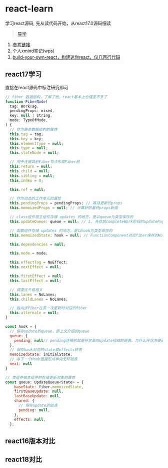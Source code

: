 # react-learn

学习react源码,  先从读代码开始，从react17.0源码细读

> [导学](https://www.bilibili.com/video/BV1Ki4y1u7Vr/?vd_source=dabdcdd419ed3bc022bc41c4fd99a0be)

1. [参考链接](https://react.iamkasong.com/#%E7%AB%A0%E8%8A%82%E5%88%97%E8%A1%A8)
2. 个人xmind笔记(wps)
3. [build-your-own-react，构建迷你react，仅几百行代码](https://pomb.us/build-your-own-react/)

## react17学习

直接在react源码中标注研究即可

```js
// fiber 数据结构，了解了他，react基本上也懂差不多了
function FiberNode(
  tag: WorkTag,
  pendingProps: mixed,
  key: null | string,
  mode: TypeOfMode,
) {
  // 作为静态数据结构的属性
  this.tag = tag;
  this.key = key;
  this.elementType = null;
  this.type = null;
  this.stateNode = null;

  // 用于连接其他Fiber节点形成Fiber树
  this.return = null;
  this.child = null;
  this.sibling = null;
  this.index = 0;

  this.ref = null;

  // 作为动态的工作单元的属性
  this.pendingProps = pendingProps; // 等待更新的props
  this.memoizedProps = null; // 计算好的最终props新值

  // class组件宿主组件存储 updates 的地方，是以queue为类型保存的
  this.updateQueue: queue = null; // 1. 先存放completeWork阶段的updatePayload数组  2. 再存放该节点要更新的Update链表的queue链表即下文的 queue 值

  // 函数组件存储 updates 的地方，是以hook为类型保存的
  this.memoizedState: hook = null; // FunctionComponent对应fiber保存的Hooks链表 即下文的 hook 结构组成的链表

  this.dependencies = null;

  this.mode = mode;

  this.effectTag = NoEffect;
  this.nextEffect = null;

  this.firstEffect = null;
  this.lastEffect = null;

  // 调度优先级相关
  this.lanes = NoLanes;
  this.childLanes = NoLanes;

  // 指向该fiber在另一次更新时对应的fiber
  this.alternate = null;
}

const hook = {
  // 保存update的queue，即上文介绍的queue
  queue: {
    pending: null// pending连接的就是环状单向update组成的链表。为什么环状方便遍历
  },
  // 保存hook对应的state或effects链表
  memoizedState: initialState,
  // 与下一个Hook连接形成单向无环链表
  next: null
}

// 类组件宿主组件的存储更新对象的属性
const queue: UpdateQueue<State> = {
    baseState: fiber.memoizedState,
    firstBaseUpdate: null,
    lastBaseUpdate: null,
    shared: {
      // 保存update的链表
      pending: null,
    },
    effects: null,
  };
```

## react16版本对比

## react18对比
